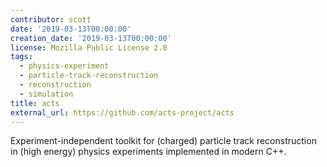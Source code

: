 ```yaml
---
contributor: scott
date: '2019-03-13T00:00:00'
creation_date: '2019-03-13T00:00:00'
license: Mozilla Public License 2.0
tags:
  - physics-experiment
  - particle-track-reconstruction
  - reconstruction
  - simulation
title: acts
external_url: https://github.com/acts-project/acts
---
```


Experiment-independent toolkit for (charged) particle track reconstruction in (high energy) physics experiments
implemented in modern C++.
